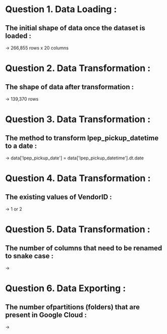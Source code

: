# Question 1. Data Loading :
## The initial shape of data once the dataset is loaded : 
-> 266,855 rows x 20 columns

# Question 2. Data Transformation :
## The shape of data after transformation : 
-> 139,370 rows

# Question 3. Data Transformation : 
## The method to transform lpep_pickup_datetime to a date  :
-> data['lpep_pickup_date'] = data['lpep_pickup_datetime'].dt.date

# Question 4. Data Transformation :
##  The existing values of VendorID : 
-> 1 or 2

# Question 5. Data Transformation :
## The number of columns that need to be renamed to snake case : 
->

# Question 6. Data Exporting : 
## The number ofpartitions (folders) that are present in Google Cloud : 
-> 

